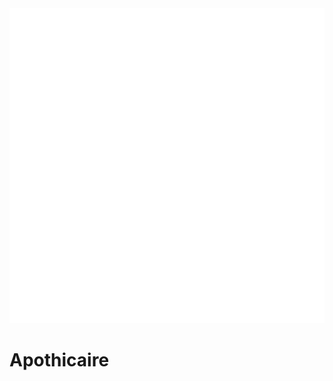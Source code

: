 <div class="icon-container">
  <img src="../_media/metiers/Apothicaire.png" alt="Apothicaire" class="icon-title" data-no-zoom />

# Apothicaire <!-- {docsify-ignore} -->

</div>